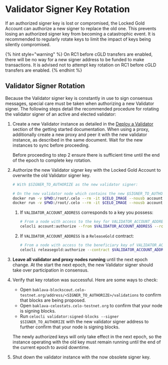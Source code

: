 # Validator Signer Key Rotation

If an authorized signer key is lost or compromised, the Locked Gold Account can authorize a new signer to replace the old one. This prevents losing an authorized signer key from becoming a catastrophic event. It is recommended to regularly rotate keys to limit the impact of keys being silently compromised.

{% hint style="warning" %}
On RC1 before cGLD transfers are enabled, there will be no way for a new signer address to be funded to make transactions. It is advised not to attempt key rotation on RC1 before cGLD transfers are enabled.
{% endhint %}

## Validator Signer Rotation

Because the Validator signer key is constantly in use to sign consensus messages, special care must be taken when authorizing a new Validator signer. The following steps detail the recommended procedure for rotating the validator signer of an active and elected validator:

1. Create a new Validator instance as detailed in the [Deploy a Validator](../../getting-started/baklava-testnet/running-a-validator-in-baklava.md#deploy-a-validator-machine) section of the getting started documentation. When using a proxy, additionally create a new proxy and peer it with the new validator instance, as described in the same document. Wait for the new instances to sync before proceeding.

   Before proceeding to step 2 ensure there is sufficient time until the end of the epoch to complete key rotation.

2. Authorize the new Validator signer key with the Locked Gold Account to overwrite the old Validator signer key.

   ```bash
   # With $SIGNER_TO_AUTHORIZE as the new validator signer:

   # On the new validator node which contains the new $SIGNER_TO_AUTHORIZE key
   docker run -v $PWD:/root/.celo --rm -it $CELO_IMAGE --nousb account proof-of-possession $SIGNER_TO_AUTHORIZE $VALIDATOR_ACCOUNT_ADDRESS
   docker run -v $PWD:/root/.celo --rm -it $CELO_IMAGE --nousb account proof-of-possession $SIGNER_TO_AUTHORIZE $VALIDATOR_ACCOUNT_ADDRESS --bls
   ```

   1. If `VALIDATOR_ACCOUNT_ADDRESS` corresponds to a key you possess:

      ```bash
      # From a node with access to the key for VALIDATOR_ACCOUNT_ADDRESS
      celocli account:authorize --from $VALIDATOR_ACCOUNT_ADDRESS --role validator --signer $SIGNER_TO_AUTHORIZE --signature 0x$SIGNER_PROOF_OF_POSSESSION --blsKey $BLS_PUBLIC_KEY --blsPop $BLS_PROOF_OF_POSSESSION
      ```

   2. If `VALIDATOR_ACCOUNT_ADDRESS` is a `ReleaseGold` contract:

      ```bash
      # From a node with access to the beneficiary key of VALIDATOR_ACCOUNT_ADDRESS
      celocli releasegold:authorize --contract $VALIDATOR_ACCOUNT_ADDRESS --role validator --signer $SIGNER_TO_AUTHORIZE --signature 0x$SIGNER_PROOF_OF_POSSESSION --blsKey $BLS_PUBLIC_KEY --blsPop $BLS_PROOF_OF_POSSESSION
      ```

3. **Leave all validator and proxy nodes running** until the next epoch change. At the start the next epoch, the new Validator signer should take over participation in consensus.
4. Verify that key rotation was successful. Here are some ways to check: 

   * Open `baklava-blockscout.celo-testnet.org/address/<SIGNER_TO_AUTHORIZE>/validations` to confirm that blocks are being proposed.
   * Open `baklava-celostats.celo-testnet.org` to confirm that your node is signing blocks.
   * Run `celocli validator:signed-blocks --signer $SIGNER_TO_AUTHORIZE` with the new validator signer address to further confirm that your node is signing blocks.

   The newly authorized keys will only take effect in the next epoch, so the instance operating with the old key must remain running until the end of the current epoch to avoid downtime.

5. Shut down the validator instance with the now obsolete signer key.

